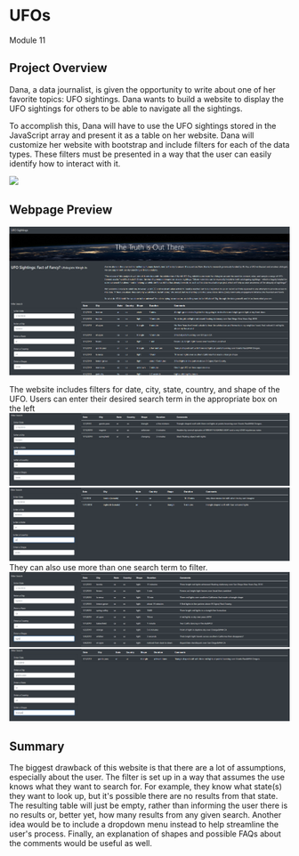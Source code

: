 # UFOs
Module 11

## **Project Overview**

Dana, a data journalist, is given the opportunity to write about one of her favorite topics: UFO sightings. Dana wants to build a website to display the UFO sightings for others to be able to navigate all the sightings.

To accomplish this, Dana will have to use the UFO sightings stored in the JavaScript array and present it as a table on her website. Dana will customize her website with bootstrap and include filters for each of the data types. These filters must be presented in a way that the user can easily identify how to interact with it. 

<img src="https://media-cldnry.s-nbcnews.com/image/upload/rockcms/2022-05/220517-ufo-mjf-0953-5ad8c4.jpg" width="250">

## Webpage Preview
![](https://github.com/nguyenauloi/UFOs/blob/main/Static/images/website-pv.PNG "website-pv.PNG")

The website includes filters for date, city, state, country, and shape of the UFO. Users can enter their desired search term in the appropriate box on the left
![](https://github.com/nguyenauloi/UFOs/blob/main/Static/images/website-search-by-1.PNG "website-search-by-1.PNG")
![](https://github.com/nguyenauloi/UFOs/blob/main/Static/images/website-search-by-1.1.PNG "website-search-by-1.1.PNG")
They can also use more than one search term to filter.
![](https://github.com/nguyenauloi/UFOs/blob/main/Static/images/website-search-by-2-or-more.PNG "website-search-by-2-or-more.PNG")
![](https://github.com/nguyenauloi/UFOs/blob/main/Static/images/website-search-by-6.PNG "website-search-by-6.PNG")

## Summary

The biggest drawback of this website is that there are a lot of assumptions, especially about the user. The filter is set up in a way that assumes the use knows what they want to search for. For example, they know what state(s) they want to look up, but it's possible there are no results from that state. The resulting table will just be empty, rather than informing the user there is no results or, better yet, how many results from any given search. Another idea would be to include a dropdown menu instead to help streamline the user's process. Finally, an explanation of shapes and possible FAQs about the comments would be useful as well. 
